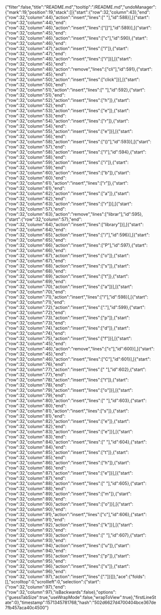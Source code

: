 {"filter":false,"title":"README.md","tooltip":"/README.md","undoManager":{"mark":19,"position":19,"stack":[[{"start":{"row":32,"column":43},"end":{"row":32,"column":44},"action":"insert","lines":[" "],"id":588}],[{"start":{"row":32,"column":44},"end":{"row":32,"column":46},"action":"insert","lines":["[]"],"id":589}],[{"start":{"row":32,"column":45},"end":{"row":32,"column":46},"action":"insert","lines":["c"],"id":590},{"start":{"row":32,"column":46},"end":{"row":32,"column":47},"action":"insert","lines":["l"]},{"start":{"row":32,"column":47},"end":{"row":32,"column":48},"action":"insert","lines":["i"]}],[{"start":{"row":32,"column":45},"end":{"row":32,"column":48},"action":"remove","lines":["cli"],"id":591},{"start":{"row":32,"column":45},"end":{"row":32,"column":50},"action":"insert","lines":["click"]}],[{"start":{"row":32,"column":50},"end":{"row":32,"column":51},"action":"insert","lines":[" "],"id":592},{"start":{"row":32,"column":51},"end":{"row":32,"column":52},"action":"insert","lines":["h"]},{"start":{"row":32,"column":52},"end":{"row":32,"column":53},"action":"insert","lines":["e"]},{"start":{"row":32,"column":53},"end":{"row":32,"column":54},"action":"insert","lines":["r"]},{"start":{"row":32,"column":54},"end":{"row":32,"column":55},"action":"insert","lines":["e"]}],[{"start":{"row":32,"column":56},"end":{"row":32,"column":58},"action":"insert","lines":["()"],"id":593}],[{"start":{"row":32,"column":57},"end":{"row":32,"column":58},"action":"insert","lines":["l"],"id":594},{"start":{"row":32,"column":58},"end":{"row":32,"column":59},"action":"insert","lines":["i"]},{"start":{"row":32,"column":59},"end":{"row":32,"column":60},"action":"insert","lines":["b"]},{"start":{"row":32,"column":60},"end":{"row":32,"column":61},"action":"insert","lines":["r"]},{"start":{"row":32,"column":61},"end":{"row":32,"column":62},"action":"insert","lines":["a"]},{"start":{"row":32,"column":62},"end":{"row":32,"column":63},"action":"insert","lines":["r"]}],[{"start":{"row":32,"column":57},"end":{"row":32,"column":63},"action":"remove","lines":["librar"],"id":595},{"start":{"row":32,"column":57},"end":{"row":32,"column":64},"action":"insert","lines":["library"]}],[{"start":{"row":32,"column":64},"end":{"row":32,"column":65},"action":"insert","lines":["/"],"id":596}],[{"start":{"row":32,"column":65},"end":{"row":32,"column":66},"action":"insert","lines":["P"],"id":597},{"start":{"row":32,"column":66},"end":{"row":32,"column":67},"action":"insert","lines":["o"]},{"start":{"row":32,"column":67},"end":{"row":32,"column":68},"action":"insert","lines":["s"]},{"start":{"row":32,"column":68},"end":{"row":32,"column":69},"action":"insert","lines":["t"]},{"start":{"row":32,"column":69},"end":{"row":32,"column":70},"action":"insert","lines":["a"]}],[{"start":{"row":32,"column":70},"end":{"row":32,"column":71},"action":"insert","lines":["l"],"id":598}],[{"start":{"row":32,"column":71},"end":{"row":32,"column":72},"action":"insert","lines":["."],"id":599},{"start":{"row":32,"column":72},"end":{"row":32,"column":73},"action":"insert","lines":["p"]},{"start":{"row":32,"column":73},"end":{"row":32,"column":74},"action":"insert","lines":["d"]},{"start":{"row":32,"column":74},"end":{"row":32,"column":75},"action":"insert","lines":["f"]}],[{"start":{"row":32,"column":45},"end":{"row":32,"column":46},"action":"remove","lines":["c"],"id":600}],[{"start":{"row":32,"column":45},"end":{"row":32,"column":46},"action":"insert","lines":["C"],"id":601}],[{"start":{"row":32,"column":76},"end":{"row":32,"column":77},"action":"insert","lines":[" "],"id":602},{"start":{"row":32,"column":77},"end":{"row":32,"column":78},"action":"insert","lines":["t"]},{"start":{"row":32,"column":78},"end":{"row":32,"column":79},"action":"insert","lines":["o"]}],[{"start":{"row":32,"column":79},"end":{"row":32,"column":80},"action":"insert","lines":[" "],"id":603},{"start":{"row":32,"column":80},"end":{"row":32,"column":81},"action":"insert","lines":["s"]},{"start":{"row":32,"column":81},"end":{"row":32,"column":82},"action":"insert","lines":["e"]},{"start":{"row":32,"column":82},"end":{"row":32,"column":83},"action":"insert","lines":["e"]}],[{"start":{"row":32,"column":83},"end":{"row":32,"column":84},"action":"insert","lines":[" "],"id":604},{"start":{"row":32,"column":84},"end":{"row":32,"column":85},"action":"insert","lines":["t"]},{"start":{"row":32,"column":85},"end":{"row":32,"column":86},"action":"insert","lines":["h"]},{"start":{"row":32,"column":86},"end":{"row":32,"column":87},"action":"insert","lines":["e"]}],[{"start":{"row":32,"column":87},"end":{"row":32,"column":88},"action":"insert","lines":[" "],"id":605},{"start":{"row":32,"column":88},"end":{"row":32,"column":89},"action":"insert","lines":["m"]},{"start":{"row":32,"column":89},"end":{"row":32,"column":90},"action":"insert","lines":["o"]}],[{"start":{"row":32,"column":90},"end":{"row":32,"column":91},"action":"insert","lines":["c"],"id":606},{"start":{"row":32,"column":91},"end":{"row":32,"column":92},"action":"insert","lines":["k"]}],[{"start":{"row":32,"column":92},"end":{"row":32,"column":93},"action":"insert","lines":[" "],"id":607},{"start":{"row":32,"column":93},"end":{"row":32,"column":94},"action":"insert","lines":["u"]},{"start":{"row":32,"column":94},"end":{"row":32,"column":95},"action":"insert","lines":["p"]},{"start":{"row":32,"column":95},"end":{"row":32,"column":96},"action":"insert","lines":["s"]},{"start":{"row":32,"column":96},"end":{"row":32,"column":97},"action":"insert","lines":["."]}]]},"ace":{"folds":[],"scrolltop":0,"scrollleft":0,"selection":{"start":{"row":32,"column":97},"end":{"row":32,"column":97},"isBackwards":false},"options":{"guessTabSize":true,"useWrapMode":false,"wrapToView":true},"firstLineState":0},"timestamp":1571345781768,"hash":"502d6627d4700404bce367de7fb457aca40c4500"}